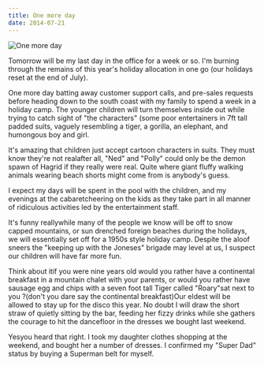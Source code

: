 ```yaml
---
title: One more day
date: 2014-07-21
---
```


![One more day](https://source.unsplash.com/9ZQzrLWV52M/1600x900)

Tomorrow will be my last day in the office for a week or so. I'm burning through the remains of this year's holiday allocation in one go (our holidays reset at the end of July).

One more day batting away customer support calls, and pre-sales requests before heading down to the south coast with my family to spend a week in a holiday camp. The younger children will turn themselves inside out while trying to catch sight of "the characters" (some poor entertainers in 7ft tall padded suits, vaguely resembling a tiger, a gorilla, an elephant, and humongous boy and girl.

It's amazing that children just accept cartoon characters in suits. They must know they're not realafter all, "Ned" and "Polly" could only be the demon spawn of Hagrid if they really were real. Quite where giant fluffy walking animals wearing beach shorts might come from is anybody's guess.

I expect my days will be spent in the pool with the children, and my evenings at the cabaretcheering on the kids as they take part in all manner of ridiculous activities led by the entertainment staff.

It's funny reallywhile many of the people we know will be off to snow capped mountains, or sun drenched foreign beaches during the holidays, we will essentially set off for a 1950s style holiday camp. Despite the aloof sneers the "keeping up with the Joneses" brigade may level at us, I suspect our children will have far more fun.

Think about itif you were nine years old would you rather have a continental breakfast in a mountain chalet with your parents, or would you rather have sausage egg and chips with a seven foot tall Tiger called "Roary"sat next to you ?(don't you dare say the continental breakfast)Our eldest will be allowed to stay up for the disco this year. No doubt I will draw the short straw of quietly sitting by the bar, feeding her fizzy drinks while she gathers the courage to hit the dancefloor in the dresses we bought last weekend.

Yesyou heard that right. I took my daughter clothes shopping at the weekend, and bought her a number of dresses. I confirmed my "Super Dad" status by buying a Superman belt for myself.